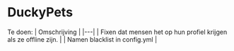 # DuckyPets


Te doen:
| Omschrijving  |
|---|
| Fixen dat mensen het op hun profiel krijgen als ze offline zijn.  |
|  Namen blacklist in config.yml |
